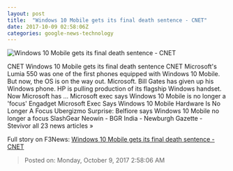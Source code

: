 ```yaml
---
layout: post
title:  "Windows 10 Mobile gets its final death sentence - CNET"
date: 2017-10-09 02:58:06Z
categories: google-news-technology
---
```


![Windows 10 Mobile gets its final death sentence - CNET](https://cnet1.cbsistatic.com/img/98Z9_QAIxy_iJlzf_tLMqxqrsCk=/670x503/2015/12/07/660838fa-f53e-4003-ba9e-fec34f4a05ea/lumia-550-gallery-1-jpg-1024x512.jpg)

CNET Windows 10 Mobile gets its final death sentence CNET Microsoft's Lumia 550 was one of the first phones equipped with Windows 10 Mobile. But now, the OS is on the way out. Microsoft. Bill Gates has given up his Windows phone. HP is pulling production of its flagship Windows handset. Now Microsoft has ... Microsoft exec says Windows 10 Mobile is no longer a 'focus' Engadget Microsoft Exec Says Windows 10 Mobile Hardware Is No Longer A Focus Ubergizmo Surprise: Belfiore says Windows 10 Mobile no longer a focus SlashGear Neowin - BGR India - Newburgh Gazette - Stevivor all 23 news articles »


Full story on F3News: [Windows 10 Mobile gets its final death sentence - CNET](http://www.f3nws.com/n/AkpEtF)

> Posted on: Monday, October 9, 2017 2:58:06 AM
